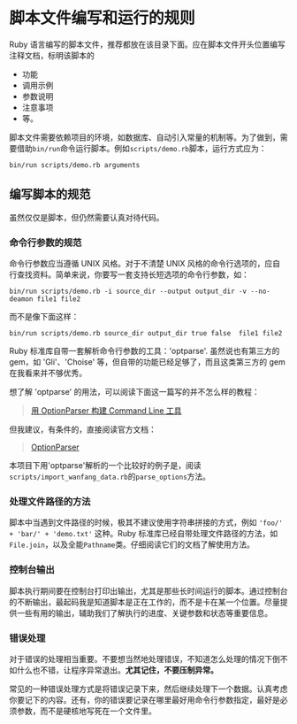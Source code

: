 # 脚本文件编写和运行的规则

Ruby 语言编写的脚本文件，推荐都放在该目录下面。应在脚本文件开头位置编写注释文档，标明该脚本的

- 功能
- 调用示例
- 参数说明
- 注意事项
- 等。

脚本文件需要依赖项目的环境，如数据库、自动引入常量的机制等。为了做到，需要借助`bin/run`命令运行脚本。例如`scripts/demo.rb`脚本，运行方式应为：

    bin/run scripts/demo.rb arguments

## 编写脚本的规范

虽然仅仅是脚本，但仍然需要认真对待代码。

### 命令行参数的规范

命令行参数应当遵循 UNIX 风格。对于不清楚 UNIX 风格的命令行选项的，应自行查找资料。简单来说，你要写一套支持长短选项的命令行参数，如：

    bin/run scripts/demo.rb -i source_dir --output output_dir -v --no-deamon file1 file2

而不是像下面这样：

    bin/run scripts/demo.rb source_dir output_dir true false  file1 file2

Ruby 标准库自带一套解析命令行参数的工具：'optparse'. 虽然说也有第三方的 gem，如 'Gli'、'Choise' 等，但自带的功能已经足够了，而且这类第三方的 gem 在我看来并不够优秀。

想了解 'optparse' 的用法，可以阅读下面这一篇写的并不怎么样的教程：

> [用 OptionParser 构建 Command Line 工具](https://ruby-china.org/wiki/building-a-command-line-tool-with-optionparser)

但我建议，有条件的，直接阅读官方文档：

> [OptionParser](https://ruby-doc.org/stdlib-2.6.4/libdoc/optparse/rdoc/OptionParser.html)

本项目下用'optparse'解析的一个比较好的例子是，阅读`scripts/import_wanfang_data.rb`的`parse_options`方法。

### 处理文件路径的方法

脚本中当遇到文件路径的时候，极其不建议使用字符串拼接的方式，例如 `'foo/' + 'bar/' + 'demo.txt'` 这种。Ruby 标准库已经自带处理文件路径的方法，如 `File.join`，以及全能`Pathname`类。仔细阅读它们的文档了解使用方法。 

### 控制台输出

脚本执行期间要在控制台打印出输出，尤其是那些长时间运行的脚本。通过控制台的不断输出，最起码我是知道脚本是正在工作的，而不是卡在某一个位置。尽量提供一些有用的输出，辅助我们了解执行的进度、关键参数和状态等重要信息。

### 错误处理

对于错误的处理相当重要。不要想当然地处理错误，不知道怎么处理的情况下倒不如什么也不错，让程序异常退出。**尤其记住，不要压制异常。**

常见的一种错误处理方式是将错误记录下来，然后继续处理下一个数据。认真考虑你要记下的内容。还有，你的错误要记录在哪里最好用命令行参数指定，最好是必须参数，而不是硬核地写死在一个文件里。
